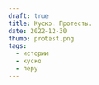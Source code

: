 ```yaml
---
draft: true
title: Куско. Протесты.
date: 2022-12-30
thumb: protest.png
tags:
  - истории
  - куско
  - перу
---
```

